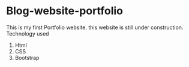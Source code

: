 # Blog-website-portfolio
This is my first Portfolio website. this website is still under construction.
Technology used
1. Html
2. CSS
3. Bootstrap
